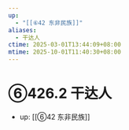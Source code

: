 ```yaml
---
up:
  - "[[⑥42 东非民族]]"
aliases:
  - 干达人
ctime: 2025-03-01T13:44:09+08:00
mtime: 2025-10-01T11:40:30+08:00
---
```


# ⑥426.2 干达人

- up: [[⑥42 东非民族]]
